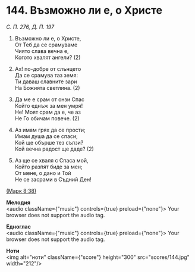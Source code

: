 # 144. Възможно ли е, о Христе  

*С. П. 276, Д. П. 197*  

1. Възможно ли е, о Христе,  
От Теб да се срамуваме  
Чиято слава вечна е,  
Когото хвалят ангели? (2)  

2. Ах! по-добре от слънцето  
Да се срамува таз земя:  
Ти даваш славните зари  
На Божията светлина. (2)  

3. Да ме е срам от онзи Спас  
Който еднъж за мен умря!  
Не! Моят срам да е, че аз  
Не Го обичам повече. (2)  

4. Аз имам грях да се прости;  
Имам душа да се спаси;  
Кой ще обърше тез сълзи?  
Кой вечна радост ще даде? (2)  

5. Аз ще се хваля с Спаса мой,  
Който разпят биде за мен;  
От мене, о дано и Той  
Не се засрами в Съдний Ден!  

[(Марк 8:38)](http://biblia.bg/index.php?k=41&g=8&s=38)  

__Мелодия__  
<audio className={"music"} controls={true} preload={"none"}><source src="mp3/144.mp3" type="audio/mpeg"/>
Your browser does not support the audio tag.
</audio>  

__Едноглас__  
<audio className={"music"} controls={true} preload={"none"}><source src="transp/144.mp3" type="audio/mpeg"/>
Your browser does not support the audio tag.
</audio>  

__Ноти__  
<img alt="ноти" className={"score"} height="300" src="scores/144.jpg" width="212"/>
